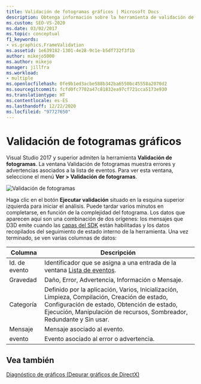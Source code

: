 ```yaml
---
title: Validación de fotogramas gráficos | Microsoft Docs
description: Obtenga información sobre la herramienta de validación de fotogramas para gráficos en Visual Studio. Esta herramienta muestra los errores y advertencias asociados a la lista de eventos.
ms.custom: SEO-VS-2020
ms.date: 03/02/2017
ms.topic: conceptual
f1_keywords:
- vs.graphics.FrameValidation
ms.assetid: 1e639182-1301-4e28-9c1e-b5df732f3f1b
author: mikejo5000
ms.author: mikejo
manager: jillfra
ms.workload:
- multiple
ms.openlocfilehash: 0fe9b1ed3acbe588b342ba6550bc45558a2070d2
ms.sourcegitcommit: fcfd0fc7702a47c81832ea97cf721cca5173e930
ms.translationtype: HT
ms.contentlocale: es-ES
ms.lasthandoff: 12/22/2020
ms.locfileid: "97727650"
---
```

# <a name="graphics-frame-validation"></a>Validación de fotogramas gráficos
<!-- VERSIONLESS -->
Visual Studio 2017 y superior admiten la herramienta **Validación de fotogramas**.  La ventana Validación de fotogramas muestra errores y advertencias asociados a la lista de eventos.  Para ver esta ventana, seleccione el menú **Ver > Validación de fotogramas**.

![Validación de fotogramas](media/gfx_diag_frame_validation.png)

Haga clic en el botón **Ejecutar validación** situado en la esquina superior izquierda para iniciar el análisis.  Puede tardar varios minutos en completarse, en función de la complejidad del fotograma.  Los datos que aparecen aquí son una combinación de dos orígenes: los mensajes que D3D emite cuando las [capas del SDK](/windows/desktop/direct3d11/overviews-direct3d-11-devices-layers) están habilitadas y los datos recopilados del seguimiento de estado interno de la herramienta. Una vez terminado, se ven varias columnas de datos:

| **Columna** | **Descripción** |
|------------| - |
| Id. de evento | Identificador que se asigna a una entrada de la ventana [Lista de eventos](graphics-event-list.md). |
| Gravedad | Daño, Error, Advertencia, Información o Mensaje. |
| Categoría | Definido por la aplicación, Varios, Inicialización, Limpieza, Compilación, Creación de estado, Configuración de estado, Obtención de estado, Ejecución, Manipulación de recursos, Sombreador, Redundante y Sin usar. |
| Mensaje | Mensaje asociado al evento. |
| evento | Evento asociado al error o advertencia. |

## <a name="see-also"></a>Vea también
[Diagnóstico de gráficos (Depurar gráficos de DirectX)](visual-studio-graphics-diagnostics.md)
<!-- /VERSIONLESS -->